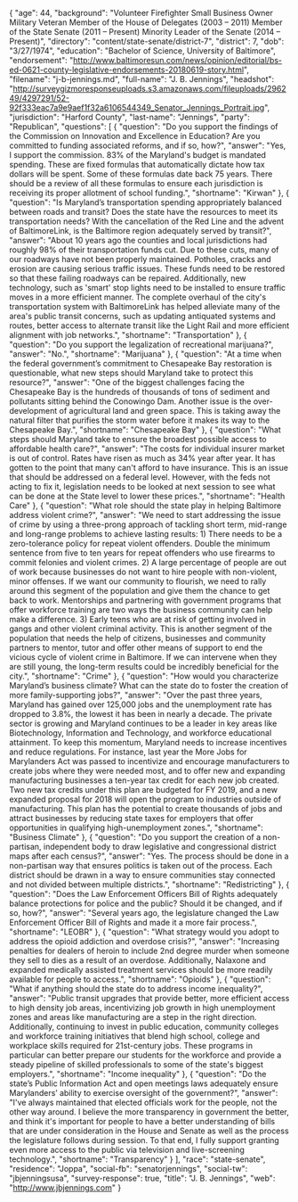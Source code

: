{
  "age": 44,
  "background": "Volunteer Firefighter Small Business Owner Military Veteran Member of the House of Delegates (2003 – 2011) Member of the State Senate (2011 – Present) Minority Leader of the Senate (2014 – Present)",
  "directory": "content/state-senate/district-7",
  "district": 7,
  "dob": "3/27/1974",
  "education": "Bachelor of Science, University of Baltimore",
  "endorsement": "http://www.baltimoresun.com/news/opinion/editorial/bs-ed-0621-county-legislative-endorsements-20180619-story.html",
  "filename": "j-b-jennings.md",
  "full-name": "J. B. Jennings",
  "headshot": "http://surveygizmoresponseuploads.s3.amazonaws.com/fileuploads/296249/4297291/52-92f333eac7a9e9aef1f32a6106544349_Senator_Jennings_Portrait.jpg",
  "jurisdiction": "Harford County",
  "last-name": "Jennings",
  "party": "Republican",
  "questions": [
    {
      "question": "Do you support the findings of the Commission on Innovation and Excellence in Education? Are you committed to funding associated reforms, and if so, how?",
      "answer": "Yes, I support the commission. 83% of the Maryland's budget is mandated spending. These are fixed formulas that automatically dictate how tax dollars will be spent. Some of these formulas date back 75 years. There should be a review of all these formulas to ensure each jurisdiction is receiving its proper allotment of school funding.",
      "shortname": "Kirwan"
    },
    {
      "question": "Is Maryland’s transportation spending appropriately balanced between roads and transit? Does the state have the resources to meet its transportation needs? With the cancellation of the Red Line and the advent of BaltimoreLink, is the Baltimore region adequately served by transit?",
      "answer": "About 10 years ago the counties and local jurisdictions had roughly 98% of their transportation funds cut. Due to these cuts, many of our roadways have not been properly maintained. Potholes, cracks and erosion are causing serious traffic issues. These funds need to be restored so that these failing roadways can be repaired. Additionally, new technology, such as 'smart' stop lights need to be installed to ensure traffic moves in a more efficient manner. The complete overhaul of the city's transportation system with BaltimoreLink has helped alleviate many of the area's public transit concerns, such as updating antiquated systems and routes, better access to alternate transit like the Light Rail and more efficient alignment with job networks.",
      "shortname": "Transportation"
    },
    {
      "question": "Do you support the legalization of recreational marijuana?",
      "answer": "No.",
      "shortname": "Marijuana"
    },
    {
      "question": "At a time when the federal government’s commitment to Chesapeake Bay restoration is questionable, what new steps should Maryland take to protect this resource?",
      "answer": "One of the biggest challenges facing the Chesapeake Bay is the hundreds of thousands of tons of sediment and pollutants sitting behind the Conowingo Dam. Another issue is the over-development of agricultural land and green space. This is taking away the natural filter that purifies the storm water before it makes its way to the Chesapeake Bay.",
      "shortname": "Chesapeake Bay"
    },
    {
      "question": "What steps should Maryland take to ensure the broadest possible access to affordable health care?",
      "answer": "The costs for individual insurer market is out of control. Rates have risen as much as 34% year after year. It has gotten to the point that many can't afford to have insurance. This is an issue that should be addressed on a federal level. However, with the feds not acting to fix it, legislation needs to be looked at next session to see what can be done at the State level to lower these prices.",
      "shortname": "Health Care"
    },
    {
      "question": "What role should the state play in helping Baltimore address violent crime?",
      "answer": "We need to start addressing the issue of crime by using a three-prong approach of tackling short term, mid-range and long-range problems to achieve lasting results: 1) There needs to be a zero-tolerance policy for repeat violent offenders. Double the minimum sentence from five to ten years for repeat offenders who use firearms to commit felonies and violent crimes. 2) A large percentage of people are out of work because businesses do not want to hire people with non-violent, minor offenses. If we want our community to flourish, we need to rally around this segment of the population and give them the chance to get back to work. Mentorships and partnering with government programs that offer workforce training are two ways the business community can help make a difference. 3) Early teens who are at risk of getting involved in gangs and other violent criminal activity. This is another segment of the population that needs the help of citizens, businesses and community partners to mentor, tutor and offer other means of support to end the vicious cycle of violent crime in Baltimore. If we can intervene when they are still young, the long-term results could be incredibly beneficial for the city.",
      "shortname": "Crime"
    },
    {
      "question": "How would you characterize Maryland’s business climate? What can the state do to foster the creation of more family-supporting jobs?",
      "answer": "Over the past three years, Maryland has gained over 125,000 jobs and the unemployment rate has dropped to 3.8%, the lowest it has been in nearly a decade. The private sector is growing and Maryland continues to be a leader in key areas like Biotechnology, Information and Technology, and workforce educational attainment. To keep this momentum, Maryland needs to increase incentives and reduce regulations. For instance, last year the More Jobs for Marylanders Act was passed to incentivize and encourage manufacturers to create jobs where they were needed most, and to offer new and expanding manufacturing businesses a ten-year tax credit for each new job created. Two new tax credits under this plan are budgeted for FY 2019, and a new expanded proposal for 2018 will open the program to industries outside of manufacturing. This plan has the potential to create thousands of jobs and attract businesses by reducing state taxes for employers that offer opportunities in qualifying high-unemployment zones.",
      "shortname": "Business Climate"
    },
    {
      "question": "Do you support the creation of a non-partisan, independent body to draw legislative and congressional district maps after each census?",
      "answer": "Yes. The process should be done in a non-partisan way that ensures politics is taken out of the process. Each district should be drawn in a way to ensure communities stay connected and not divided between multiple districts.",
      "shortname": "Redistricting"
    },
    {
      "question": "Does the Law Enforcement Officers Bill of Rights adequately balance protections for police and the public? Should it be changed, and if so, how?",
      "answer": "Several years ago, the legislature changed the Law Enforcement Officer Bill of Rights and made it a more fair process.",
      "shortname": "LEOBR"
    },
    {
      "question": "What strategy would you adopt to address the opioid addiction and overdose crisis?",
      "answer": "Increasing penalties for dealers of heroin to include 2nd degree murder when someone they sell to dies as a result of an overdose. Additionally, Nalaxone and expanded medically assisted treatment services should be more readily available for people to access.",
      "shortname": "Opioids"
    },
    {
      "question": "What if anything should the state do to address income inequality?",
      "answer": "Public transit upgrades that provide better, more efficient access to high density job areas, incentivizing job growth in high unemployment zones and areas like manufacturing are a step in the right direction. Additionally, continuing to invest in public education, community colleges and workforce training initiatives that blend high school, college and workplace skills required for 21st-century jobs. These programs in particular can better prepare our students for the workforce and provide a steady pipeline of skilled professionals to some of the state's biggest employers.",
      "shortname": "Income inequality"
    },
    {
      "question": "Do the state’s Public Information Act and open meetings laws adequately ensure Marylanders’ ability to exercise oversight of the government?",
      "answer": "I've always maintained that elected officials work for the people, not the other way around. I believe the more transparency in government the better, and think it's important for people to have a better understanding of bills that are under consideration in the House and Senate as well as the process the legislature follows during session. To that end, I fully support granting even more access to the public via television and live-screening technology.",
      "shortname": "Transparency"
    }
  ],
  "race": "state-senate",
  "residence": "Joppa",
  "social-fb": "senatorjennings",
  "social-tw": "jbjenningsusa",
  "survey-response": true,
  "title": "J. B. Jennings",
  "web": "http://www.jbjennings.com"
}
